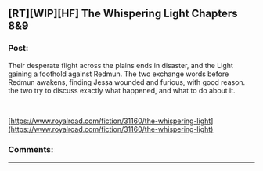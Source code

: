 ## [RT][WIP][HF] The Whispering Light Chapters 8&9

### Post:

Their desperate flight across the plains ends in disaster, and the Light gaining a foothold against Redmun. The two exchange words before Redmun awakens, finding Jessa wounded and furious, with good reason. the two try to discuss exactly what happened, and what to do about it.

&#x200B;

[https://www.royalroad.com/fiction/31160/the-whispering-light](https://www.royalroad.com/fiction/31160/the-whispering-light)

### Comments:

---

